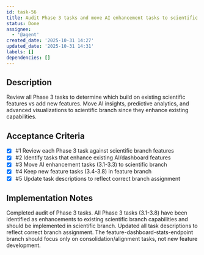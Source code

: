 ```yaml
---
id: task-56
title: Audit Phase 3 tasks and move AI enhancement tasks to scientific branch
status: Done
assignee:
  - '@agent'
created_date: '2025-10-31 14:27'
updated_date: '2025-10-31 14:31'
labels: []
dependencies: []
---
```


## Description

<!-- SECTION:DESCRIPTION:BEGIN -->
Review all Phase 3 tasks to determine which build on existing scientific features vs add new features. Move AI insights, predictive analytics, and advanced visualizations to scientific branch since they enhance existing capabilities.
<!-- SECTION:DESCRIPTION:END -->

## Acceptance Criteria
<!-- AC:BEGIN -->
- [x] #1 Review each Phase 3 task against scientific branch features
- [x] #2 Identify tasks that enhance existing AI/dashboard features
- [x] #3 Move AI enhancement tasks (3.1-3.3) to scientific branch
- [x] #4 Keep new feature tasks (3.4-3.8) in feature branch
- [x] #5 Update task descriptions to reflect correct branch assignment
<!-- AC:END -->

## Implementation Notes

<!-- SECTION:NOTES:BEGIN -->
Completed audit of Phase 3 tasks. All Phase 3 tasks (3.1-3.8) have been identified as enhancements to existing scientific branch capabilities and should be implemented in scientific branch. Updated all task descriptions to reflect correct branch assignment. The feature-dashboard-stats-endpoint branch should focus only on consolidation/alignment tasks, not new feature development.
<!-- SECTION:NOTES:END -->
